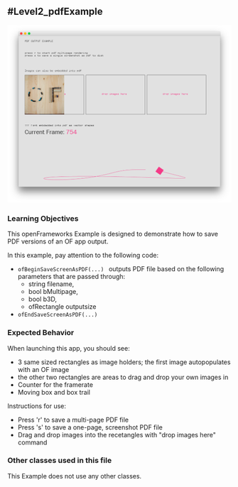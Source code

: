 #Level2_pdfExample
--
![Screenshot of Example](pdfExample.png)

### Learning Objectives

This openFrameworks Example is designed to demonstrate how to save PDF versions of an OF app output.  

In this example, pay attention to the following code:

* ```ofBeginSaveScreenAsPDF(...) ``` outputs PDF file based on the following parameters that are passed through: 
  * string filename, 
  * bool bMultipage, 
  * bool b3D, 
  * ofRectangle outputsize
* ```ofEndSaveScreenAsPDF(...) ```


### Expected Behavior

When launching this app, you should see:

* 3 same sized rectangles as image holders; the first image autopopulates with an OF image
* the other two rectangles are areas to drag and drop your own images in
* Counter for the framerate
* Moving box and box trail

Instructions for use:

* Press 'r' to save a multi-page PDF file
* Press 's' to save a one-page, screenshot PDF file
* Drag and drop images into the recetangles with "drop images here" command 


### Other classes used in this file

This Example does not use any other classes. 
